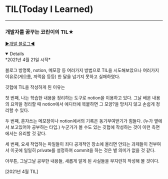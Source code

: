 # TIL(Today I Learned)

---

### 개발자를 꿈꾸는 코린이의 TIL★
[▶개발 블로그◀](https://euncoding.tistory.com/)

<details open>
*2021년 4월 21일 시작*

블로그 방명록, notion, 메모장 등 여러가지 방법으로 TIL을 시도해보았으나 여러가지
이유로(게으름, 까먹음 등등) 한 달을 넘기지 못하고 실패하였다.

깃헙에 TIL을 작성하게 된 이유는

첫 번째, 나는 학습한 내용을 정리하는 도구로 notion을 이용하고 있다. 그날 배운 내용의 요약을 정리할 때 notion에서 에디터에 복붙하면 그 모양?을 망치지 않고 손쉽게 정리할 수 있다.

두 번째, 혼자쓰는 메모장이나 notion에서의 기록은 동기부여받기가 힘들다.
(누가 옆에서 보고있어야 공부하는 타입.) 누군가가 볼 수도 있는 깃헙에 작성하는 것이
이런 측면에서는 유리할 것 같다.

세 번째, 요새 작업하는 파일들이 죄다 공개적인 장소에 올리면 안되는 과제들이 전부여서
이곳에 일일히 private를 설정하여 commit을 하는 것은 별 의미가 없을 것 같다.

아무튼, 그날그날 공부한 내용들, 새롭게 알게 된 사실들을 부지런히 작성해 볼 것이다.
</details>

[2021년 4월 TIL]

